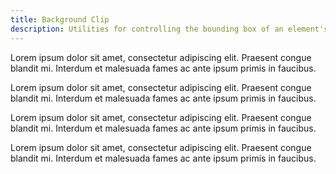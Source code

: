 ```yaml
---
title: Background Clip
description: Utilities for controlling the bounding box of an element's background.
---
```

<div>
	<table-utility prefix="bg-clip" property="background-clip" class="mb-lg"></table-utility>
    <card-example>
		<div class="relative container h-full rounded-md bg-surface-1 p-24">
			<div class="absolute inset-0 bg-grid mix-blend-plus-lighter"></div>
				<div class="relative">
					<div class="p-10 bg-clip-border text-white bg-info border-dashed border-accent border-4 mb-24">
						<p>
							Lorem ipsum dolor sit amet, consectetur adipiscing elit.
							Praesent congue blandit mi. Interdum et malesuada fames ac
							ante ipsum primis in faucibus.
						</p>
					</div>
					<div class="p-10 bg-clip-padding text-white bg-info border-dashed border-accent border-4 mb-24">
						<p>
							Lorem ipsum dolor sit amet, consectetur adipiscing elit.
							Praesent congue blandit mi. Interdum et malesuada fames ac
							ante ipsum primis in faucibus.
						</p>
					</div>
					<div class="p-10 bg-clip-content text-white bg-info border-dashed border-accent border-4 mb-24">
						<p>
							Lorem ipsum dolor sit amet, consectetur adipiscing elit.
							Praesent congue blandit mi. Interdum et malesuada fames ac
							ante ipsum primis in faucibus.
						</p>
					</div>
					<div class="p-10 bg-clip-text text-white bg-info border-dashed border-accent border-4">
						<p>
							Lorem ipsum dolor sit amet, consectetur adipiscing elit.
							Praesent congue blandit mi. Interdum et malesuada fames ac
							ante ipsum primis in faucibus.
						</p>
					</div>
				</div>
			</div>
	</card-example>
</div>